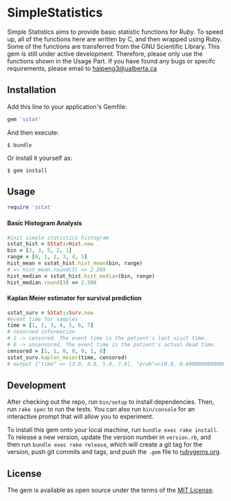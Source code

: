 # SimpleStatistics

Simple Statistics aims to provide basic statistic functions for Ruby. To speed up, all of the functions here are written by C, and then wrapped using Ruby. Some of the functions are transferred from the GNU Scientific Library. This gem is still under active development. Therefore, please only use the functions shown in the Usage Part. If you have found any bugs or specifc requirements, please email to haipeng3@ualberta.ca
## Installation

Add this line to your application's Gemfile:

```ruby
gem 'sstat'
```

And then execute:

    $ bundle

Or install it yourself as:

    $ gem install 

## Usage

```ruby
require 'sstat'
``````
#### Basic Histogram Analysis
```ruby
#init simple statistics histogram
sstat_hist = SStat::Hist.new
bin = [2, 3, 5, 2, 1]
range = [0, 1, 2, 3, 4, 5]
hist_mean = sstat_hist.hist_mean(bin, range)
# => hist_mean.round(3) => 2.269
hist_median = sstat_hist.hist_median(bin, range)
hist_median.round(3) => 2.500
``````
#### Kaplan Meier estimator for survival prediction
```ruby
sstat_surv = SStat::Surv.new
#event time for samples
time = [1, 2, 3, 4, 5, 6, 7]
# cesnroed information
# 1 -> censored. The event time is the patient's last visit time.
# 0 -> uncensored. The event time is the patient's actual dead time.
censored = [1, 1, 0, 0, 0, 1, 0]
sstat_surv.kaplan_meier(time, censored)
# output {"time" => [3.0, 4.0, 5.0, 7.0], "prob"=>[0.8, 0.6000000000000001, 0.4, 0.0]}
``````

## Development

After checking out the repo, run `bin/setup` to install dependencies. Then, run `rake spec` to run the tests. You can also run `bin/console` for an interactive prompt that will allow you to experiment.

To install this gem onto your local machine, run `bundle exec rake install`. To release a new version, update the version number in `version.rb`, and then run `bundle exec rake release`, which will create a git tag for the version, push git commits and tags, and push the `.gem` file to [rubygems.org](https://rubygems.org).

## License

The gem is available as open source under the terms of the [MIT License](http://opensource.org/licenses/MIT).